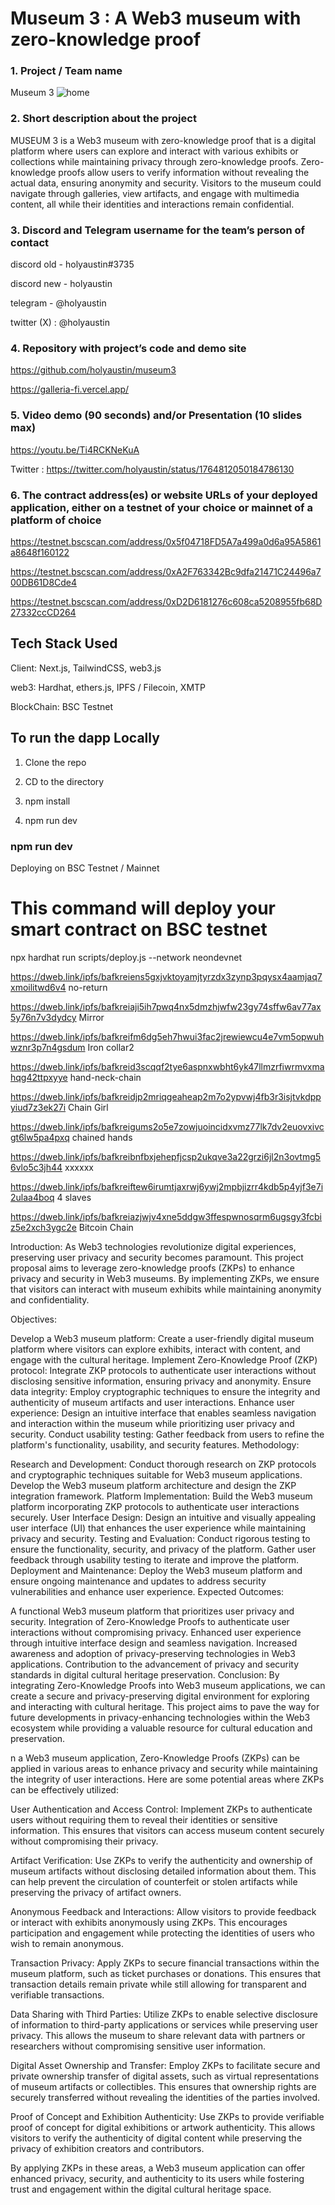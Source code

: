 # Museum 3 : A Web3 museum with zero-knowledge proof

### 1. Project / Team name

Museum 3
![home](./bannerblack.png)

### 2. Short description about the project

MUSEUM 3 is a Web3 museum with zero-knowledge proof that is a digital platform where users can explore and interact with various exhibits or collections while maintaining privacy through zero-knowledge proofs. Zero-knowledge proofs allow users to verify information without revealing the actual data, ensuring anonymity and security. Visitors to the museum could navigate through galleries, view artifacts, and engage with multimedia content, all while their identities and interactions remain confidential. 

### 3. Discord and Telegram username for the team’s person of contact

discord old - holyaustin#3735

discord new - holyaustin

telegram - @holyaustin

twitter (X) : @holyaustin

### 4. Repository with project’s code and demo site

<https://github.com/holyaustin/museum3>

<https://galleria-fi.vercel.app/>

### 5. Video demo (90 seconds) and/or Presentation (10 slides max)

<https://youtu.be/Ti4RCKNeKuA> 

Twitter : https://twitter.com/holyaustin/status/1764812050184786130

### 6. The contract address(es) or website URLs of your deployed application, either on a testnet of your choice or mainnet of a platform of choice

<https://testnet.bscscan.com/address/0x5f04718FD5A7a499a0d6a95A5861a8648f160122>

<https://testnet.bscscan.com/address/0xA2F763342Bc9dfa21471C24496a700DB61D8Cde4>

<https://testnet.bscscan.com/address/0xD2D6181276c608ca5208955fb68D27332ccCD264>


## Tech Stack Used

Client: Next.js, TailwindCSS, web3.js

web3:  Hardhat, ethers.js, IPFS / Filecoin, XMTP

BlockChain: BSC Testnet

## To run the dapp Locally

1. Clone the repo

2. CD to the directory

3. npm install

4. npm run dev

### npm run dev

Deploying on BSC Testnet / Mainnet


# This command will deploy your smart contract on BSC testnet

  npx hardhat run scripts/deploy.js --network neondevnet

<https://dweb.link/ipfs/bafkreiens5gxjvktoyamjtyrzdx3zynp3pqysx4aamjaq7xmoilitwd6v4>   no-return

<https://dweb.link/ipfs/bafkreiaji5ih7pwq4nx5dmzhjwfw23gy74sffw6av77ax5y76n7v3dydcy>    Mirror

<https://dweb.link/ipfs/bafkreifm6dg5eh7hwui3fac2jrewiewcu4e7vm5opwuhwznr3p7n4gsdum>    Iron collar2

<https://dweb.link/ipfs/bafkreid3scqqf2tye6aspnxwbht6yk47llmzrfiwrmvxmahqg42ttpxyye>    hand-neck-chain

<https://dweb.link/ipfs/bafkreidjp2mriqgeaheap2m7o2ypvwj4fb3r3isjtvkdppyiud7z3ek27i>    Chain Girl

<https://dweb.link/ipfs/bafkreigums2o5e7zowjuoincidxvmz77lk7dv2euovxivcgt6lw5pa4pxq>    chained hands

<https://dweb.link/ipfs/bafkreibnfbxjehepfjcsp2ukqve3a22grzi6jl2n3ovtmg56vlo5c3jh44>    xxxxxx

<https://dweb.link/ipfs/bafkreiftew6irumtjaxrwj6ywj2mpbjizrr4kdb5p4yjf3e7i2ulaa4boq>    4 slaves

<https://dweb.link/ipfs/bafkreiazjwjv4xne5ddgw3ffespwnosqrm6ugsgy3fcbiz5e2xch3ygc2e>    Bitcoin Chain



Introduction:
As Web3 technologies revolutionize digital experiences, preserving user privacy and security becomes paramount. This project proposal aims to leverage zero-knowledge proofs (ZKPs) to enhance privacy and security in Web3 museums. By implementing ZKPs, we ensure that visitors can interact with museum exhibits while maintaining anonymity and confidentiality.

Objectives:

Develop a Web3 museum platform: Create a user-friendly digital museum platform where visitors can explore exhibits, interact with content, and engage with the cultural heritage.
Implement Zero-Knowledge Proof (ZKP) protocol: Integrate ZKP protocols to authenticate user interactions without disclosing sensitive information, ensuring privacy and anonymity.
Ensure data integrity: Employ cryptographic techniques to ensure the integrity and authenticity of museum artifacts and user interactions.
Enhance user experience: Design an intuitive interface that enables seamless navigation and interaction within the museum while prioritizing user privacy and security.
Conduct usability testing: Gather feedback from users to refine the platform's functionality, usability, and security features.
Methodology:

Research and Development: Conduct thorough research on ZKP protocols and cryptographic techniques suitable for Web3 museum applications. Develop the Web3 museum platform architecture and design the ZKP integration framework.
Platform Implementation: Build the Web3 museum platform incorporating ZKP protocols to authenticate user interactions securely.
User Interface Design: Design an intuitive and visually appealing user interface (UI) that enhances the user experience while maintaining privacy and security.
Testing and Evaluation: Conduct rigorous testing to ensure the functionality, security, and privacy of the platform. Gather user feedback through usability testing to iterate and improve the platform.
Deployment and Maintenance: Deploy the Web3 museum platform and ensure ongoing maintenance and updates to address security vulnerabilities and enhance user experience.
Expected Outcomes:

A functional Web3 museum platform that prioritizes user privacy and security.
Integration of Zero-Knowledge Proofs to authenticate user interactions without compromising privacy.
Enhanced user experience through intuitive interface design and seamless navigation.
Increased awareness and adoption of privacy-preserving technologies in Web3 applications.
Contribution to the advancement of privacy and security standards in digital cultural heritage preservation.
Conclusion:
By integrating Zero-Knowledge Proofs into Web3 museum applications, we can create a secure and privacy-preserving digital environment for exploring and interacting with cultural heritage. This project aims to pave the way for future developments in privacy-enhancing technologies within the Web3 ecosystem while providing a valuable resource for cultural education and preservation.


n a Web3 museum application, Zero-Knowledge Proofs (ZKPs) can be applied in various areas to enhance privacy and security while maintaining the integrity of user interactions. Here are some potential areas where ZKPs can be effectively utilized:

User Authentication and Access Control: Implement ZKPs to authenticate users without requiring them to reveal their identities or sensitive information. This ensures that visitors can access museum content securely without compromising their privacy.

Artifact Verification: Use ZKPs to verify the authenticity and ownership of museum artifacts without disclosing detailed information about them. This can help prevent the circulation of counterfeit or stolen artifacts while preserving the privacy of artifact owners.

Anonymous Feedback and Interactions: Allow visitors to provide feedback or interact with exhibits anonymously using ZKPs. This encourages participation and engagement while protecting the identities of users who wish to remain anonymous.

Transaction Privacy: Apply ZKPs to secure financial transactions within the museum platform, such as ticket purchases or donations. This ensures that transaction details remain private while still allowing for transparent and verifiable transactions.

Data Sharing with Third Parties: Utilize ZKPs to enable selective disclosure of information to third-party applications or services while preserving user privacy. This allows the museum to share relevant data with partners or researchers without compromising sensitive user information.

Digital Asset Ownership and Transfer: Employ ZKPs to facilitate secure and private ownership transfer of digital assets, such as virtual representations of museum artifacts or collectibles. This ensures that ownership rights are securely transferred without revealing the identities of the parties involved.

Proof of Concept and Exhibition Authenticity: Use ZKPs to provide verifiable proof of concept for digital exhibitions or artwork authenticity. This allows visitors to verify the authenticity of digital content while preserving the privacy of exhibition creators and contributors.

By applying ZKPs in these areas, a Web3 museum application can offer enhanced privacy, security, and authenticity to its users while fostering trust and engagement within the digital cultural heritage space.